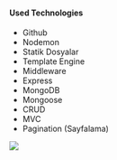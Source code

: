 #### Used Technologies
* Github
* Nodemon
* Statik Dosyalar
* Template Engine
* Middleware 
* Express
* MongoDB
* Mongoose
* CRUD
* MVC
* Pagination (Sayfalama)

![](pcat/pcatProje.gif)
